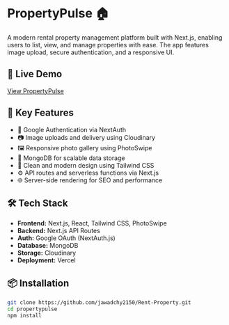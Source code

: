 # PropertyPulse 🏠  
A modern rental property management platform built with Next.js, enabling users to list, view, and manage properties with ease. The app features image upload, secure authentication, and a responsive UI.

## 🔗 Live Demo
[View PropertyPulse](https://rent-property-jet.vercel.app/)

## 🚀 Key Features
- 🔐 Google Authentication via NextAuth
- 📷 Image uploads and delivery using Cloudinary
- 🖼️ Responsive photo gallery using PhotoSwipe
- 💾 MongoDB for scalable data storage
- 🎨 Clean and modern design using Tailwind CSS
- ⚙️ API routes and serverless functions via Next.js
- 🌐 Server-side rendering for SEO and performance

## 🛠️ Tech Stack
- **Frontend:** Next.js, React, Tailwind CSS, PhotoSwipe
- **Backend:** Next.js API Routes
- **Auth:** Google OAuth (NextAuth.js)
- **Database:** MongoDB
- **Storage:** Cloudinary
- **Deployment:** Vercel

## 📦 Installation

```bash
git clone https://github.com/jawadchy2150/Rent-Property.git
cd propertypulse
npm install
